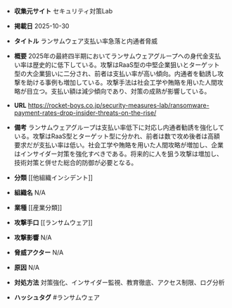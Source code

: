- **収集元サイト**
セキュリティ対策Lab

- **掲載日**
2025-10-30

- **タイトル**
ランサムウェア支払い率急落と内通者脅威

- **概要**
2025年の最終四半期においてランサムウェアグループへの身代金支払い率は歴史的に低下している。攻撃はRaaS型の中堅企業狙いとターゲット型の大企業狙いに二分され、前者は支払い率が高い傾向。内通者を勧誘し攻撃を助ける事例も増加している。攻撃手法は社会工学や賄賂を用いた人間攻略が目立つ。支払い額は減少傾向であり、対策の成熟が影響している。

- **URL**
https://rocket-boys.co.jp/security-measures-lab/ransomware-payment-rates-drop-insider-threats-on-the-rise/

- **備考**
ランサムウェアグループは支払い率低下に対応し内通者勧誘を強化している。攻撃はRaaS型とターゲット型に分かれ、前者は数で攻め後者は高額要求だが支払い率は低い。社会工学や賄賂を用いた人間攻略が増加し、企業はインサイダー対策を強化すべきである。将来的に人を狙う攻撃は増加し、技術対策と併せた総合的防御が必要となる。

- **分類**
[[他組織インシデント]]

- **組織名**
N/A

- **業種**
[[産業分類]]

- **攻撃手口**
[[ランサムウェア]]

- **攻撃影響**
N/A

- **脅威アクター**
N/A

- **原因**
N/A

- **対処方法**
対策強化、インサイダー監視、教育徹底、アクセス制限、ログ分析

- **ハッシュタグ**
#ランサムウェア
